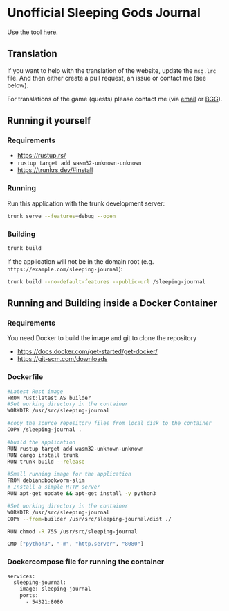 # Unofficial Sleeping Gods Journal

Use the tool [here](https://alexkazik.github.io/sleeping-journal/).

## Translation

If you want to help with the translation of the website, update the `msg.lrc` file.
And then either create a pull request, an issue or contact me (see below).

For translations of the game (quests) please contact me (via [email](mailto:sleeping-journal+6437@tx0.eu)
or [BGG](https://boardgamegeek.com/geekmail/compose?touser=txnull)).

## Running it yourself

### Requirements

- https://rustup.rs/
- `rustup target add wasm32-unknown-unknown`
- https://trunkrs.dev/#install

### Running

Run this application with the trunk development server:

```bash
trunk serve --features=debug --open
```

### Building

```bash
trunk build
```

If the application will not be in the domain root (e.g. `https://example.com/sleeping-journal`):

```bash
trunk build --no-default-features --public-url /sleeping-journal
```

## Running and Building inside a Docker Container

### Requirements

You need Docker to build the image and git to clone the repository

 - https://docs.docker.com/get-started/get-docker/
 - https://git-scm.com/downloads

### Dockerfile

```bash
#Latest Rust image
FROM rust:latest AS builder
#Set working directory in the container
WORKDIR /usr/src/sleeping-journal

#copy the source repository files from local disk to the container
COPY /sleeping-journal .

#build the application
RUN rustup target add wasm32-unknown-unknown
RUN cargo install trunk
RUN trunk build --release

#Small running image for the application
FROM debian:bookworm-slim
# Install a simple HTTP server
RUN apt-get update && apt-get install -y python3

#Set working directory in the container
WORKDIR /usr/src/sleeping-journal
COPY --from=builder /usr/src/sleeping-journal/dist ./

RUN chmod -R 755 /usr/src/sleeping-journal

CMD ["python3", "-m", "http.server", "8080"]
```

### Dockercompose file for running the container
```bash
services:
  sleeping-journal:
    image: sleeping-journal
    ports:
      - 54321:8080
```      